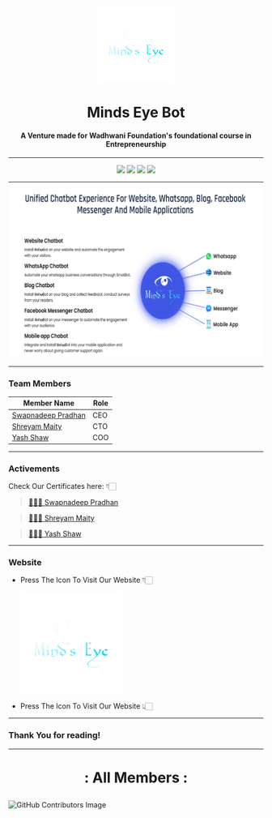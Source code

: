 <p align="center"><img src="./assets/img/512x512.png" width="150px"/></p>
<h1 align="center">Minds Eye Bot</h1>
<h4 align="center">A Venture made for Wadhwani Foundation's foundational course in Entrepreneurship</h4>

- - -

<p align="center">
<img src=https://visitor-badge.glitch.me/badge?page_id=ShryeyamMaity.Minds-Eye"/>
<img src="https://img.shields.io/github/license/ShreyamMaity/Minds-Eye"/>
<img src="https://img.shields.io/github/stars/ShreyamMaity/Minds-Eye"/>
<img src="https://img.shields.io/github/forks/ShreyamMaity/Minds-Eye"/>
</p>

---

<p align="center"><img src="./assets/img/Screenshot 2021-05-19 231016.png" /> </p>

***

### Team Members

|Member Name|Role|
|--------------------|--------|
|[Swapnadeep Pradhan](https://github.com/)|CEO|
|[Shreyam Maity](https://github.com/ShreyamMaity)|CTO|
|[Yash Shaw](https://github.com/)|COO|

---

### Activements

Check Our Certificates here: 👇🏻  
> [👨🏻‍🦱 Swapnadeep Pradhan ]()  

> [ 🧔🏻‍♂️ Shreyam Maity ](https://drive.google.com/file/d/1acCeleb66lWYAymeRIdxn0K2YO3fSoEH/view?usp=sharing)  

> [ 👱🏻‍♂️ Yash Shaw]()

---

### Website
 -  Press The Icon To Visit Our Website 👇🏻  

    <a href="https://mindseyebot.ml/">
        <img src="./assets/img/512x512.png" width="200"/>
    </a>
- Press The Icon To Visit Our Website 👆🏻

- - -

### Thank You for reading!

<hr/>

# <p align="center"> : All Members :

![GitHub Contributors Image](https://contrib.rocks/image?repo=ShreyamMaity/Minds-Eye&type=contributors&size=200)

